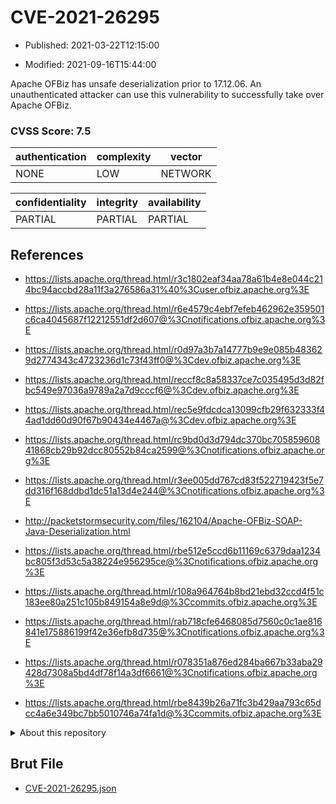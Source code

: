 # CVE-2021-26295

- Published: 2021-03-22T12:15:00

- Modified: 2021-09-16T15:44:00

Apache OFBiz has unsafe deserialization prior to 17.12.06. An unauthenticated attacker can use this vulnerability to successfully take over Apache OFBiz.

### CVSS Score: **7.5**

| authentication | complexity | vector |
| --- | --- | --- |
| NONE | LOW | NETWORK |

| confidentiality | integrity | availability |
| --- | --- | --- |
| PARTIAL | PARTIAL | PARTIAL |

## References

* https://lists.apache.org/thread.html/r3c1802eaf34aa78a61b4e8e044c214bc94accbd28a11f3a276586a31%40%3Cuser.ofbiz.apache.org%3E

* https://lists.apache.org/thread.html/r6e4579c4ebf7efeb462962e359501c6ca4045687f12212551df2d607@%3Cnotifications.ofbiz.apache.org%3E

* https://lists.apache.org/thread.html/r0d97a3b7a14777b9e9e085b483629d2774343c4723236d1c73f43ff0@%3Cdev.ofbiz.apache.org%3E

* https://lists.apache.org/thread.html/reccf8c8a58337ce7c035495d3d82fbc549e97036a9789a2a7d9cccf6@%3Cdev.ofbiz.apache.org%3E

* https://lists.apache.org/thread.html/rec5e9fdcdca13099cfb29f632333f44ad1dd60d90f67b90434e4467a@%3Cdev.ofbiz.apache.org%3E

* https://lists.apache.org/thread.html/rc9bd0d3d794dc370bc70585960841868cb29b92dcc80552b84ca2599@%3Cnotifications.ofbiz.apache.org%3E

* https://lists.apache.org/thread.html/r3ee005dd767cd83f522719423f5e7dd316f168ddbd1dc51a13d4e244@%3Cnotifications.ofbiz.apache.org%3E

* http://packetstormsecurity.com/files/162104/Apache-OFBiz-SOAP-Java-Deserialization.html

* https://lists.apache.org/thread.html/rbe512e5ccd6b11169c6379daa1234bc805f3d53c5a38224e956295ce@%3Cnotifications.ofbiz.apache.org%3E

* https://lists.apache.org/thread.html/r108a964764b8bd21ebd32ccd4f51c183ee80a251c105b849154a8e9d@%3Ccommits.ofbiz.apache.org%3E

* https://lists.apache.org/thread.html/rab718cfe6468085d7560c0c1ae816841e175886199f42e36efb8d735@%3Cnotifications.ofbiz.apache.org%3E

* https://lists.apache.org/thread.html/r078351a876ed284ba667b33aba29428d7308a5bd4df78f14a3df6661@%3Cnotifications.ofbiz.apache.org%3E

* https://lists.apache.org/thread.html/rbe8439b26a71fc3b429aa793c65dcc4a6e349bc7bb5010746a74fa1d@%3Ccommits.ofbiz.apache.org%3E

<details>
<summary>About this repository</summary> 

  This repository is part of the project [Live Hack CVE](https://github.com/Live-Hack-CVE). Main website can be found [www.live-hack.org](https://www.live-hack.org) 
  
  Made by [Sn0wAlice](https://github.com/Sn0wAlice) for the people that care about security and need to have a feed of the latest CVEs. Hope you enjoy it, don't forget to star the repo and follow me on [Twitter](https://twitter.com/Sn0wAlice) and [Github](https://github.com/Sn0wAlice). And that is my [personnal website](https://www.alice-snow.me/)

  - [Home Page](https://github.com/Live-Hack-CVE)
  - [Framework](https://github.com/Live-Hack-CVE/cve-framework)
  - [CVE database](https://github.com/Live-Hack-CVE/full_database)
  - [Changelog](https://github.com/Live-Hack-CVE/Changelog)
</details>

## Brut File

* [CVE-2021-26295.json](https://raw.githubusercontent.com/Live-Hack-CVE/full_database/main/cves/2021/CVE-2021-26295.json)

